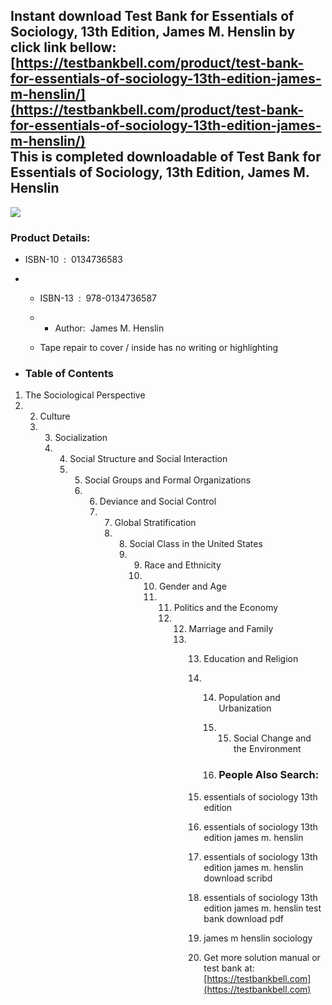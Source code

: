 Instant download **Test Bank for Essentials of Sociology, 13th Edition, James M. Henslin** by click link bellow:  
[https://testbankbell.com/product/test-bank-for-essentials-of-sociology-13th-edition-james-m-henslin/](https://testbankbell.com/product/test-bank-for-essentials-of-sociology-13th-edition-james-m-henslin/)  
This is completed downloadable of Test Bank for Essentials of Sociology, 13th Edition, James M. Henslin
-------------------------------------------------------------------------------------------------------


![](https://testbankbell.com/wp-content/uploads/2023/05/9780134736587_TestBank.jpg)
### Product Details:


* ISBN-10 ‏ : ‎ 0134736583
* * ISBN-13 ‏ : ‎ 978-0134736587
  * * Author:  James M. Henslin
   
  * Tape repair to cover / inside has no writing or highlighting
 
* ### Table of Contents

1. The Sociological Perspective
2. 2. Culture
   3. 3. Socialization
      4. 4. Social Structure and Social Interaction
         5. 5. Social Groups and Formal Organizations
            6. 6. Deviance and Social Control
               7. 7. Global Stratification
                  8. 8. Social Class in the United States
                     9. 9. Race and Ethnicity
                        10. 10. Gender and Age
                            11. 11. Politics and the Economy
                                12. 12. Marriage and Family
                                    13. 13. Education and Religion
                                        14. 14. Population and Urbanization
                                            15. 15. Social Change and the Environment
                                               
                                            16. ### People Also Search:
                                           
                                        15. essentials of sociology 13th edition
                                       
                                        16. essentials of sociology 13th edition james m. henslin
                                       
                                        17. essentials of sociology 13th edition james m. henslin download scribd
                                       
                                        18. essentials of sociology 13th edition james m. henslin test bank download pdf
                                       
                                        19. james m henslin sociology
                                        20.  Get more solution manual or test bank at: [https://testbankbell.com](https://testbankbell.com)
